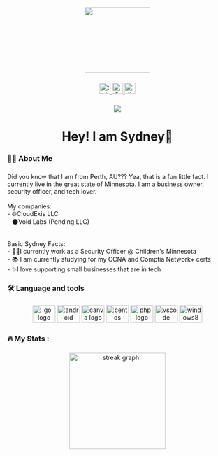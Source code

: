 <div align="center">
  <img height="150" src="https://hi-im.sydney/cdn/SydneyM.png"  />
</div>

###

<div align="center">
  <a href="https://twitter.com/Its_Sydney_m8" target="_blank">
    <img src="https://img.shields.io/static/v1?message=Twitter&logo=twitter&label=&color=1DA1F2&logoColor=white&labelColor=&style=for-the-badge" height="25" alt="twitter logo"  />
  </a>
  <a href="Sydney#2290" target="_blank">
    <img src="https://img.shields.io/static/v1?message=Discord&logo=discord&label=&color=7289DA&logoColor=white&labelColor=&style=for-the-badge" height="25" alt="discord logo"  />
  </a>
  <a href="https://cloudexis.net" target="_blank">
    <img src="https://content.donutcdn.com/Sydney.svg" height="25" alt="discord logo"  />
  </a>
</div>

###

<div align="center">
  <img src="https://visitor-badge.laobi.icu/badge?page_id=SydneyWafflez.SydneyWafflez&"  />
</div>

###

<h1 align="center">Hey! I am Sydney👋</h1>

###

<h3 align="left">👩‍💻  About Me</h3>

###

<p align="left">Did you know that I am from Perth, AU??? Yea, that is a fun little fact. I currently live in the great state of Minnesota. I am a business owner, security officer, and tech lover.<br><br>My companies:<br>- 🌐CloudExis LLC<br>- 🌑Void Labs (Pending LLC)<br><br><br>Basic Sydney Facts:<br>- 👮‍♀️I currently work as a Security Officer @ Children's Minnesota<br>- 📚 I am currently studying for my CCNA and Comptia Network+ certs<br>- ✨I love supporting small businesses that are in tech</p>

###

<h3 align="left">🛠 Language and tools</h3>

###

<div align="center">
  <img src="https://cdn.jsdelivr.net/gh/devicons/devicon/icons/go/go-original.svg" height="40" width="52" alt="go logo"  />
  <img src="https://cdn.jsdelivr.net/gh/devicons/devicon/icons/android/android-plain.svg" height="40" width="52" alt="android logo"  />
  <img src="https://cdn.jsdelivr.net/gh/devicons/devicon/icons/canva/canva-original.svg" height="40" width="52" alt="canva logo"  />
  <img src="https://cdn.jsdelivr.net/gh/devicons/devicon/icons/centos/centos-original.svg" height="40" width="52" alt="centos logo"  />
  <img src="https://cdn.jsdelivr.net/gh/devicons/devicon/icons/php/php-plain.svg" height="40" width="52" alt="php logo"  />
  <img src="https://cdn.jsdelivr.net/gh/devicons/devicon/icons/vscode/vscode-original.svg" height="40" width="52" alt="vscode logo"  />
  <img src="https://cdn.jsdelivr.net/gh/devicons/devicon/icons/windows8/windows8-original.svg" height="40" width="52" alt="windows8 logo"  />
</div>

###

<h3 align="left">🔥   My Stats :</h3>

###

<div align="center">
  <img src="https://streak-stats.demolab.com?user=SydneyWafflez&locale=en&mode=daily&theme=dark&hide_border=false&border_radius=5&order=3" height="220" alt="streak graph"  />
</div>

###
